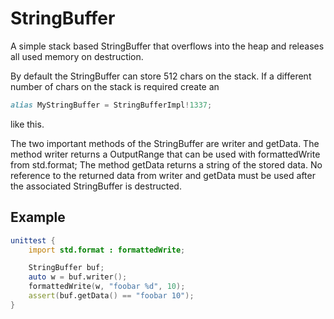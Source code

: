StringBuffer
============

A simple stack based StringBuffer that overflows into the heap and releases
all used memory on destruction.

By default the StringBuffer can store 512 chars on the stack.
If a different number of chars on the stack is required create an
```d
alias MyStringBuffer = StringBufferImpl!1337;
```
like this.

The two important methods of the StringBuffer are writer and getData.
The method writer returns a OutputRange that can be used with formattedWrite
from std.format;
The method getData returns a string of the stored data.
No reference to the returned data from writer and getData must be used after
the associated StringBuffer is destructed.

Example
-------

```d
unittest {
	import std.format : formattedWrite;

	StringBuffer buf;
	auto w = buf.writer();
	formattedWrite(w, "foobar %d", 10);
	assert(buf.getData() == "foobar 10");
}
```
